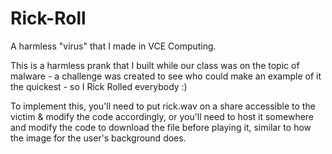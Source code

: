 # Rick-Roll
A harmless "virus" that I made in VCE Computing.

This is a harmless prank that I built while our class was on the topic of malware - a challenge was created to see who could make an example of it the quickest - so I Rick 
Rolled everybody :)

To implement this, you'll need to put rick.wav on a share accessible to the victim & modify the code accordingly, or you'll need to host it somewhere and modify the code to 
download the file before playing it, similar to how the image for the user's background does.
